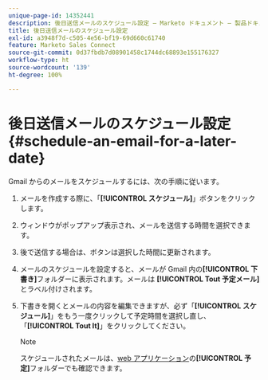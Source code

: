 ```yaml
---
unique-page-id: 14352441
description: 後日送信メールのスケジュール設定 — Marketo ドキュメント — 製品ドキュメント
title: 後日送信メールのスケジュール設定
exl-id: a3948f7d-c505-4e56-bf19-69d660c61740
feature: Marketo Sales Connect
source-git-commit: 0d37fbdb7d08901458c1744dc68893e155176327
workflow-type: ht
source-wordcount: '139'
ht-degree: 100%

---
```


# 後日送信メールのスケジュール設定 {#schedule-an-email-for-a-later-date}

Gmail からのメールをスケジュールするには、次の手順に従います。

1. メールを作成する際に、「**[!UICONTROL スケジュール]**」ボタンをクリックします。

1. ウィンドウがポップアップ表示され、メールを送信する時間を選択できます。

1. 後で送信する場合は、ボタンは選択した時間に更新されます。

1. メールのスケジュールを設定すると、メールが Gmail 内の&#x200B;**[!UICONTROL 下書き]**&#x200B;フォルダーに表示されます。メールは **[!UICONTROL Tout 予定メール]**&#x200B;とラベル付けされます。

1. 下書きを開くとメールの内容を編集できますが、必ず「**[!UICONTROL スケジュール]**」をもう一度クリックして予定時間を選択し直し、「**[!UICONTROL Tout It]**」をクリックしてください。

   >[!NOTE]
   >
   >スケジュールされたメールは、[web アプリケーション](https://toutapp.com/login)の&#x200B;**[!UICONTROL 予定]**&#x200B;フォルダーでも確認できます。

